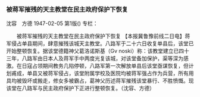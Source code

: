 ### 被蒋军摧残的天主教堂在民主政府保护下恢复
沈容　方德
1947-02-05
第1版()
专栏：

　　被蒋军摧残的天主教堂在民主政府保护下恢复
    【本报冀鲁豫前线二日电】蒋军侵占单县期间，肆意摧残该城天主教堂。八路军于二十六日收复单县后，该堂已开始整顿恢复。据该堂德籍神父葛洛诺斯基（Gv noski）称：该教堂建立已四十三年，八路军由日本人及蒋军手中两度光复该城，对该堂备加保护，渠等深为感激。在日寇占领期间教务几陷停顿，八路军第一次解放单县后该堂亟谋恢复，但计划甫成，单县又被蒋军侵占，该堂附属学校及医院均被蒋军强占作为兵营，所有用具均被毁坏或搬走，修女多被霸占，葛神父历述蒋军摧残该堂暴行、不胜愤慨。现该堂在八路军与民主政府保护下正进行整顿恢复。（沈容、方德）
